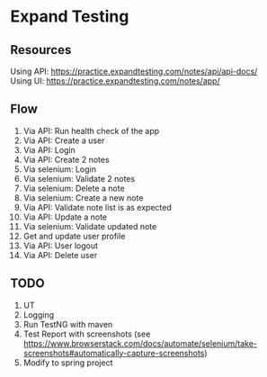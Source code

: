 # Expand Testing

## Resources
Using API: https://practice.expandtesting.com/notes/api/api-docs/ <br>
Using UI: https://practice.expandtesting.com/notes/app/

## Flow
1. Via API: Run health check of the app
2. Via API: Create a user
3. Via API: Login
4. Via API: Create 2 notes
5. Via selenium: Login
6. Via selenium: Validate 2 notes
7. Via selenium: Delete a note
8. Via selenium: Create a new note
9. Via API: Validate note list is as expected
10. Via API: Update a note
11. Via selenium: Validate updated note
12. Get and update user profile
13. Via API: User logout
14. Via API: Delete user

## TODO
1. UT
2. Logging
3. Run TestNG with maven
4. Test Report with screenshots (see https://www.browserstack.com/docs/automate/selenium/take-screenshots#automatically-capture-screenshots)
5. Modify to spring project
